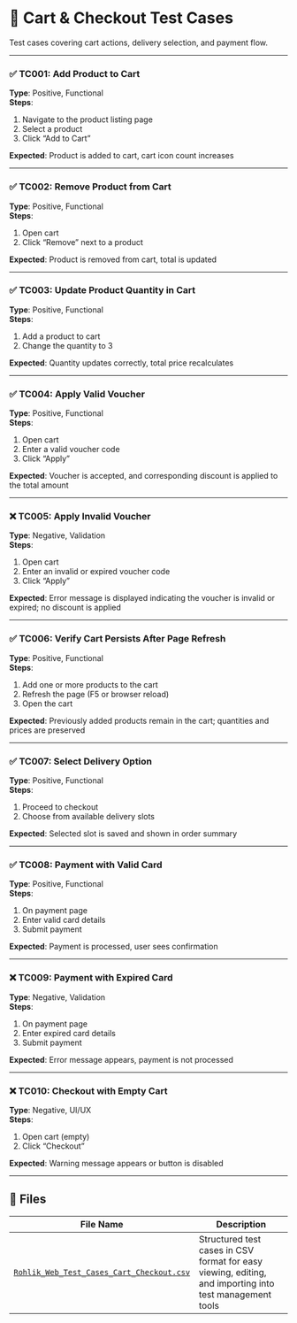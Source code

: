 # 🛒 Cart & Checkout Test Cases

Test cases covering cart actions, delivery selection, and payment flow.

---

### ✅ TC001: Add Product to Cart  
**Type**: Positive, Functional  
**Steps**:  
1. Navigate to the product listing page  
2. Select a product  
3. Click “Add to Cart”
   
**Expected**: Product is added to cart, cart icon count increases  

---

### ✅ TC002: Remove Product from Cart  
**Type**: Positive, Functional  
**Steps**:  
1. Open cart  
2. Click “Remove” next to a product
   
**Expected**: Product is removed from cart, total is updated  

---

### ✅ TC003: Update Product Quantity in Cart  
**Type**: Positive, Functional  
**Steps**:  
1. Add a product to cart  
2. Change the quantity to 3
   
**Expected**: Quantity updates correctly, total price recalculates  

---

### ✅ TC004: Apply Valid Voucher  
**Type**: Positive, Functional  
**Steps**:  
1. Open cart  
2. Enter a valid voucher code  
3. Click “Apply”
   
**Expected**: Voucher is accepted, and corresponding discount is applied to the total amount  

---

### ❌ TC005: Apply Invalid Voucher  
**Type**: Negative, Validation  
**Steps**:  
1. Open cart  
2. Enter an invalid or expired voucher code  
3. Click “Apply”
   
**Expected**: Error message is displayed indicating the voucher is invalid or expired; no discount is applied  

---

### ✅ TC006: Verify Cart Persists After Page Refresh  
**Type**: Positive, Functional  
**Steps**:  
1. Add one or more products to the cart  
2. Refresh the page (F5 or browser reload)  
3. Open the cart
   
**Expected**: Previously added products remain in the cart; quantities and prices are preserved  

---

### ✅ TC007: Select Delivery Option  
**Type**: Positive, Functional  
**Steps**:  
1. Proceed to checkout  
2. Choose from available delivery slots
   
**Expected**: Selected slot is saved and shown in order summary  

---

### ✅ TC008: Payment with Valid Card  
**Type**: Positive, Functional  
**Steps**:  
1. On payment page  
2. Enter valid card details  
3. Submit payment
   
**Expected**: Payment is processed, user sees confirmation  

---

### ❌ TC009: Payment with Expired Card  
**Type**: Negative, Validation  
**Steps**:  
1. On payment page  
2. Enter expired card details  
3. Submit payment
   
**Expected**: Error message appears, payment is not processed  

---

### ❌ TC010: Checkout with Empty Cart  
**Type**: Negative, UI/UX  
**Steps**:  
1. Open cart (empty)  
2. Click “Checkout”
   
**Expected**: Warning message appears or button is disabled

---

## 📂 Files

| File Name                                       | Description                                |
|------------------------------------------------|--------------------------------------------|
| [`Rohlik_Web_Test_Cases_Cart_Checkout.csv`](./Rohlik_Web_Test_Cases_Cart_Checkout.csv) | Structured test cases in CSV format for easy viewing, editing, and importing into test management tools |
